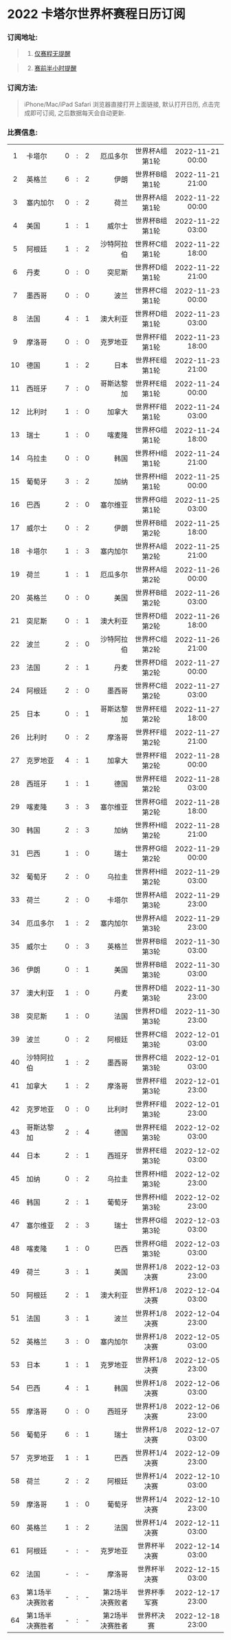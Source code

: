 # 2022 卡塔尔世界杯赛程日历订阅

### 订阅地址:

> 1. [仅赛程无提醒](https://pythonista.cn/static/upload/worldcup2022.ics)

> 2. [赛前半小时提醒](https://pythonista.cn/static/upload/worldcup2022_alarms.ics)

### 订阅方法:

> iPhone/Mac/iPad Safari 浏览器直接打开上面链接, 默认打开日历, 点击完成即可订阅, 之后数据每天会自动更新.

### 比赛信息:
  |||||||||
  |:---:|:---|:---|:---:|---:|---:|:---:|:---:|
  |1|卡塔尔|0| : |2|厄瓜多尔|世界杯A组第1轮|2022-11-21 00:00|
  |2|英格兰|6| : |2|伊朗|世界杯B组第1轮|2022-11-21 21:00|
  |3|塞内加尔|0| : |2|荷兰|世界杯A组第1轮|2022-11-22 00:00|
  |4|美国|1| : |1|威尔士|世界杯B组第1轮|2022-11-22 03:00|
  |5|阿根廷|1| : |2|沙特阿拉伯|世界杯C组第1轮|2022-11-22 18:00|
  |6|丹麦|0| : |0|突尼斯|世界杯D组第1轮|2022-11-22 21:00|
  |7|墨西哥|0| : |0|波兰|世界杯C组第1轮|2022-11-23 00:00|
  |8|法国|4| : |1|澳大利亚|世界杯D组第1轮|2022-11-23 03:00|
  |9|摩洛哥|0| : |0|克罗地亚|世界杯F组第1轮|2022-11-23 18:00|
  |10|德国|1| : |2|日本|世界杯E组第1轮|2022-11-23 21:00|
  |11|西班牙|7| : |0|哥斯达黎加|世界杯E组第1轮|2022-11-24 00:00|
  |12|比利时|1| : |0|加拿大|世界杯F组第1轮|2022-11-24 03:00|
  |13|瑞士|1| : |0|喀麦隆|世界杯G组第1轮|2022-11-24 18:00|
  |14|乌拉圭|0| : |0|韩国|世界杯H组第1轮|2022-11-24 21:00|
  |15|葡萄牙|3| : |2|加纳|世界杯H组第1轮|2022-11-25 00:00|
  |16|巴西|2| : |0|塞尔维亚|世界杯G组第1轮|2022-11-25 03:00|
  |17|威尔士|0| : |2|伊朗|世界杯B组第2轮|2022-11-25 18:00|
  |18|卡塔尔|1| : |3|塞内加尔|世界杯A组第2轮|2022-11-25 21:00|
  |19|荷兰|1| : |1|厄瓜多尔|世界杯A组第2轮|2022-11-26 00:00|
  |20|英格兰|0| : |0|美国|世界杯B组第2轮|2022-11-26 03:00|
  |21|突尼斯|0| : |1|澳大利亚|世界杯D组第2轮|2022-11-26 18:00|
  |22|波兰|2| : |0|沙特阿拉伯|世界杯C组第2轮|2022-11-26 21:00|
  |23|法国|2| : |1|丹麦|世界杯D组第2轮|2022-11-27 00:00|
  |24|阿根廷|2| : |0|墨西哥|世界杯C组第2轮|2022-11-27 03:00|
  |25|日本|0| : |1|哥斯达黎加|世界杯E组第2轮|2022-11-27 18:00|
  |26|比利时|0| : |2|摩洛哥|世界杯F组第2轮|2022-11-27 21:00|
  |27|克罗地亚|4| : |1|加拿大|世界杯F组第2轮|2022-11-28 00:00|
  |28|西班牙|1| : |1|德国|世界杯E组第2轮|2022-11-28 03:00|
  |29|喀麦隆|3| : |3|塞尔维亚|世界杯G组第2轮|2022-11-28 18:00|
  |30|韩国|2| : |3|加纳|世界杯H组第2轮|2022-11-28 21:00|
  |31|巴西|1| : |0|瑞士|世界杯G组第2轮|2022-11-29 00:00|
  |32|葡萄牙|2| : |0|乌拉圭|世界杯H组第2轮|2022-11-29 03:00|
  |33|荷兰|2| : |0|卡塔尔|世界杯A组第3轮|2022-11-29 23:00|
  |34|厄瓜多尔|1| : |2|塞内加尔|世界杯A组第3轮|2022-11-29 23:00|
  |35|威尔士|0| : |3|英格兰|世界杯B组第3轮|2022-11-30 03:00|
  |36|伊朗|0| : |1|美国|世界杯B组第3轮|2022-11-30 03:00|
  |37|澳大利亚|1| : |0|丹麦|世界杯D组第3轮|2022-11-30 23:00|
  |38|突尼斯|1| : |0|法国|世界杯D组第3轮|2022-11-30 23:00|
  |39|波兰|0| : |2|阿根廷|世界杯C组第3轮|2022-12-01 03:00|
  |40|沙特阿拉伯|1| : |2|墨西哥|世界杯C组第3轮|2022-12-01 03:00|
  |41|加拿大|1| : |2|摩洛哥|世界杯F组第3轮|2022-12-01 23:00|
  |42|克罗地亚|0| : |0|比利时|世界杯F组第3轮|2022-12-01 23:00|
  |43|哥斯达黎加|2| : |4|德国|世界杯E组第3轮|2022-12-02 03:00|
  |44|日本|2| : |1|西班牙|世界杯E组第3轮|2022-12-02 03:00|
  |45|加纳|0| : |2|乌拉圭|世界杯H组第3轮|2022-12-02 23:00|
  |46|韩国|2| : |1|葡萄牙|世界杯H组第3轮|2022-12-02 23:00|
  |47|塞尔维亚|2| : |3|瑞士|世界杯G组第3轮|2022-12-03 03:00|
  |48|喀麦隆|1| : |0|巴西|世界杯G组第3轮|2022-12-03 03:00|
  |49|荷兰|3| : |1|美国|世界杯1/8决赛|2022-12-03 23:00|
  |50|阿根廷|2| : |1|澳大利亚|世界杯1/8决赛|2022-12-04 03:00|
  |51|法国|3| : |1|波兰|世界杯1/8决赛|2022-12-04 23:00|
  |52|英格兰|3| : |0|塞内加尔|世界杯1/8决赛|2022-12-05 03:00|
  |53|日本|1| : |1|克罗地亚|世界杯1/8决赛|2022-12-05 23:00|
  |54|巴西|4| : |1|韩国|世界杯1/8决赛|2022-12-06 03:00|
  |55|摩洛哥|0| : |0|西班牙|世界杯1/8决赛|2022-12-06 23:00|
  |56|葡萄牙|6| : |1|瑞士|世界杯1/8决赛|2022-12-07 03:00|
  |57|克罗地亚|1| : |1|巴西|世界杯1/4决赛|2022-12-09 23:00|
  |58|荷兰|2| : |2|阿根廷|世界杯1/4决赛|2022-12-10 03:00|
  |59|摩洛哥|1| : |0|葡萄牙|世界杯1/4决赛|2022-12-10 23:00|
  |60|英格兰|1| : |2|法国|世界杯1/4决赛|2022-12-11 03:00|
  |61|阿根廷|-| : |-|克罗地亚|世界杯半决赛|2022-12-14 03:00|
  |62|法国|-| : |-|摩洛哥|世界杯半决赛|2022-12-15 03:00|
  |63|第1场半决赛败者|-| : |-|第2场半决赛败者|世界杯季军赛|2022-12-17 23:00|
  |64|第1场半决赛胜者|-| : |-|第2场半决赛胜者|世界杯决赛|2022-12-18 23:00|
